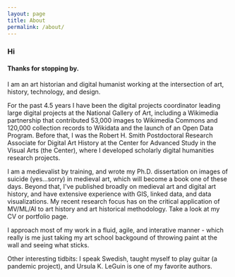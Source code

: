 ```yaml
---
layout: page
title: About
permalink: /about/
---
```

### Hi

#### Thanks for stopping by. 

I am an art historian and digital humanist working at the intersection of art, history, technology, and design.

For the past 4.5 years I have been the digital projects coordinator leading large digital projects at the National Gallery of Art, including a Wikimedia partnership that contributed 53,000 images to Wikimedia Commons and 120,000 collection records to Wikidata and the launch of an Open Data Program. Before that, I was the Robert H. Smith Postdoctoral Research Associate for Digital Art History at the Center for Advanced Study in the Visual Arts (the Center), where I developed scholarly digital humanities research projects. 

I am a medievalist by training, and wrote my Ph.D. dissertation on images of suicide (yes...sorry) in medieval art, which will become a book one of these days. Beyond that, I've published broadly on medieval art and digital art history, and have extensive experience with GIS, linked data, and data visualizations. My recent research focus has on the critical application of MV/ML/AI to art history and art historical methodology. Take a look at my CV or portfolio page.

I approach most of my work in a fluid, agile, and interative manner - which really is me just taking my art school backgound of throwing paint at the wall and seeing what sticks.

Other interesting tidbits: I speak Swedish, taught myself to play guitar (a pandemic project), and Ursula K. LeGuin is one of my favorite authors.  
